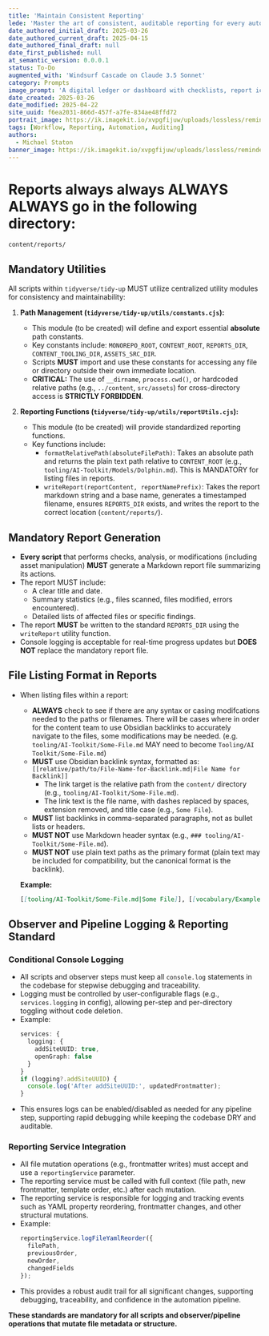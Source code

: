 ```yaml
---
title: 'Maintain Consistent Reporting'
lede: 'Master the art of consistent, auditable reporting for every automation, script, and observer in your content pipeline.'
date_authored_initial_draft: 2025-03-26
date_authored_current_draft: 2025-04-15
date_authored_final_draft: null
date_first_published: null
at_semantic_version: 0.0.0.1
status: To-Do
augmented_with: 'Windsurf Cascade on Claude 3.5 Sonnet'
category: Prompts
image_prompt: 'A digital ledger or dashboard with checklists, report icons, and YAML files, all connected by glowing audit trails and summary statistics.'
date_created: 2025-03-26
date_modified: 2025-04-22
site_uuid: f6ea2031-866d-457f-a7fe-834ae48ffd72
portrait_image: https://ik.imagekit.io/xvpgfijuw/uploads/lossless/reminders/2025-05-05_portrait_image_Maintain-Consistent-Reporting_d8fef918-51c9-4f0e-8779-0f891e3f422b__E4BgF2-2.webp
tags: [Workflow, Reporting, Automation, Auditing]
authors:
  - Michael Staton
banner_image: https://ik.imagekit.io/xvpgfijuw/uploads/lossless/reminders/2025-05-05_banner_image_Maintain-Consistent-Reporting_afa93299-0928-4f0d-b7a1-a6da6737da7a_ml6m7rcNa.webp
---
```

# Reports always always ALWAYS ALWAYS go in the following directory:
`content/reports/`

## Mandatory Utilities

All scripts within `tidyverse/tidy-up` MUST utilize centralized utility modules for consistency and maintainability:

1.  **Path Management (`tidyverse/tidy-up/utils/constants.cjs`):**
    *   This module (to be created) will define and export essential **absolute** path constants.
    *   Key constants include: `MONOREPO_ROOT`, `CONTENT_ROOT`, `REPORTS_DIR`, `CONTENT_TOOLING_DIR`, `ASSETS_SRC_DIR`.
    *   Scripts **MUST** import and use these constants for accessing any file or directory outside their own immediate location.
    *   **CRITICAL:** The use of `__dirname`, `process.cwd()`, or hardcoded relative paths (e.g., `../content`, `src/assets`) for cross-directory access is **STRICTLY FORBIDDEN**.

2.  **Reporting Functions (`tidyverse/tidy-up/utils/reportUtils.cjs`):**
    *   This module (to be created) will provide standardized reporting functions.
    *   Key functions include:
        *   `formatRelativePath(absoluteFilePath)`: Takes an absolute path and returns the plain text path relative to `CONTENT_ROOT` (e.g., `tooling/AI-Toolkit/Models/Dolphin.md`). This is MANDATORY for listing files in reports.
        *   `writeReport(reportContent, reportNamePrefix)`: Takes the report markdown string and a base name, generates a timestamped filename, ensures `REPORTS_DIR` exists, and writes the report to the correct location (`content/reports/`).

## Mandatory Report Generation

*   **Every script** that performs checks, analysis, or modifications (including asset manipulation) **MUST** generate a Markdown report file summarizing its actions.
*   The report MUST include:
    *   A clear title and date.
    *   Summary statistics (e.g., files scanned, files modified, errors encountered).
    *   Detailed lists of affected files or specific findings.
*   The report **MUST** be written to the standard `REPORTS_DIR` using the `writeReport` utility function.
*   Console logging is acceptable for real-time progress updates but **DOES NOT** replace the mandatory report file.

## File Listing Format in Reports

*   When listing files within a report:
    * **ALWAYS** check to see if there are any syntax or casing modifcations needed to the paths or filenames.  There will be cases where in order for the content team to use Obsidian backlinks to accurately navigate to the files, some modifications may be needed. (e.g. `tooling/AI-Toolkit/Some-File.md` MAY need to become `Tooling/AI Toolkit/Some-File.md`)
    *   **MUST** use Obsidian backlink syntax, formatted as:
        `[[relative/path/to/File-Name-for-Backlink.md|File Name for Backlink]]`
        - The link target is the relative path from the `content/` directory (e.g., `tooling/AI-Toolkit/Some-File.md`).
        - The link text is the file name, with dashes replaced by spaces, extension removed, and title case (e.g., `Some File`).
    *   **MUST** list backlinks in comma-separated paragraphs, not as bullet lists or headers.
    *   **MUST NOT** use Markdown header syntax (e.g., `### tooling/AI-Toolkit/Some-File.md`).
    *   **MUST NOT** use plain text paths as the primary format (plain text may be included for compatibility, but the canonical format is the backlink).

    **Example:**
    ```markdown
    [[tooling/AI-Toolkit/Some-File.md|Some File]], [[vocabulary/Example-File.md|Example File]], [[tooling/Another-Example.md|Another Example]]
    ```

## Observer and Pipeline Logging & Reporting Standard

### Conditional Console Logging
- All scripts and observer steps must keep all `console.log` statements in the codebase for stepwise debugging and traceability.
- Logging must be controlled by user-configurable flags (e.g., `services.logging` in config), allowing per-step and per-directory toggling without code deletion.
- Example:
  ```typescript
  services: {
    logging: {
      addSiteUUID: true,
      openGraph: false
    }
  }
  if (logging?.addSiteUUID) {
    console.log('After addSiteUUID:', updatedFrontmatter);
  }
  ```
- This ensures logs can be enabled/disabled as needed for any pipeline step, supporting rapid debugging while keeping the codebase DRY and auditable.

### Reporting Service Integration
- All file mutation operations (e.g., frontmatter writes) must accept and use a `reportingService` parameter.
- The reporting service must be called with full context (file path, new frontmatter, template order, etc.) after each mutation.
- The reporting service is responsible for logging and tracking events such as YAML property reordering, frontmatter changes, and other structural mutations.
- Example:
  ```typescript
  reportingService.logFileYamlReorder({
    filePath,
    previousOrder,
    newOrder,
    changedFields
  });
  ```
- This provides a robust audit trail for all significant changes, supporting debugging, traceability, and confidence in the automation pipeline.

**These standards are mandatory for all scripts and observer/pipeline operations that mutate file metadata or structure.**